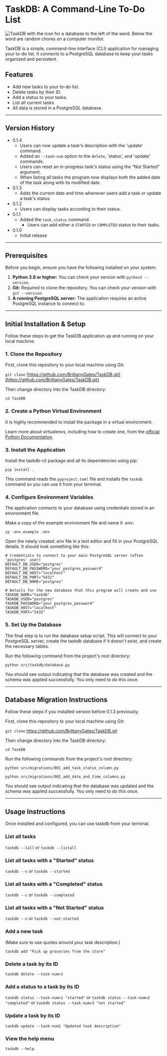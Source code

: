 # TaskDB: A Command-Line To-Do List

![TaskDB with the icon for a database to the left of the word. Below the word are random chores on a computer monitor.](taskdb_gemini_generated.png)

TaskDB is a simple, command-line interface (CLI) application for managing your to-do list. It connects to a PostgreSQL
database to keep your tasks organized and persistent.

## Features

* Add new tasks to your to-do list.
* Delete tasks by their ID.
* Add a status to your tasks.
* List all current tasks.
* All data is stored in a PostgreSQL database.

---

## Version History

* 0.1.4
  * Users can now update a task's description with the 'update' command.
  * Added an `--task-num` option to the `delete`, 'status', and 'update' commands.
  * Users can reset an in-progress task's status using the "Not Started" argument.
  * When listing all tasks the program now displays both the added date of the task along with its modified date. 
* 0.1.3
    * Adds the current date and time whenever users add a task or update a task's status.
* 0.1.2
    * Users can display tasks according to their status.
* 0.1.1
    * Added the `task_status` command.
        * Users can add either a `STARTED` or `COMPLETED` status to their tasks.
* 0.1.0
    * Initial release

---

## Prerequisites

Before you begin, ensure you have the following installed on your system:

1. **Python 3.8 or higher:** You can check your version with `python3 --version`.
2. **Git:** Required to clone the repository. You can check your version with `git --version`.
3. **A running PostgreSQL server:** The application requires an active PostgreSQL instance to connect to.

---

## Initial Installation & Setup

Follow these steps to get the TaskDB application up and running on your local machine.

### 1. Clone the Repository

First, clone this repository to your local machine using Git:

`git clone` [https://github.com/BrittanyGates/TaskDB.git](https://github.com/BrittanyGates/TaskDB.git)

Then change directory into the TaskDB directory:

`cd TaskDB`

### 2. Create a Python Virtual Environment

It is highly recommended to install the package in a virtual environment.

Learn more about virtualenvs, including how to create one, from
the [official Python Documentation](https://docs.python.org/3/library/venv.html).

### 3. Install the Application

Install the taskdb-cli package and all its dependencies using pip:

`pip install .`

This command reads the `pyproject.toml` file and installs the `taskdb` command so you can use it from your terminal.

### 4. Configure Environment Variables

The application connects to your database using credentials stored in an environment file.

Make a copy of the example environment file and name it .env:

`cp .env.example .env`

Open the newly created .env file in a text editor and fill in your PostgreSQL details. It should look something like
this:

```
# Credentials to connect to your main PostgreSQL server (often 'postgres' user)
DEFAULT_DB_USER="postgres"
DEFAULT_DB_PASSWORD="your_postgres_password"
DEFAULT_DB_HOST="localhost"
DEFAULT_DB_PORT="5432"
DEFAULT_DB_NAME="postgres"

# Details for the new database that this program will create and use
TASKDB_NAME="taskdb"
TASKDB_USER="postgres"
TASKDB_PASSWORD="your_postgres_password"
TASKDB_HOST="localhost"
TASKDB_PORT="5432"
```

### 5. Set Up the Database

The final step is to run the database setup script. This will connect to your PostgreSQL server, create the taskdb
database if it doesn't exist, and create the necessary tables.

Run the following command from the project's root directory:

`python src/taskdb/database.py`

You should see output indicating that the database was created and the schema was applied successfully. You only need to
do this once.

---

## Database Migration Instructions

Follow these steps if you installed version before 0.1.3 previously.

First, clone this repository to your local machine using Git:

`git clone` https://github.com/BrittanyGates/TaskDB.git

Then change directory into the TaskDB directory:

`cd TaskDB`

Run the following commands from the project's root directory:

`python src/migrations/001_add_task_status_column.py`

`python src/migrations/002_add_date_and_time_columns.py`

You should see output indicating that the database was updated and the schema was applied successfully. You only need to
do this once.

---

## Usage Instructions

Once installed and configured, you can use taskdb from your terminal.

### List all tasks

`taskdb --lall` or `taskdb --listall`

### List all tasks with a "Started" status

`taskdb --s` or `taskdb --started`

### List all tasks with a "Completed" status

`taskdb --c` or `taskdb --completed`

### List all tasks with a "Not Started" status

`taskdb --n` or `taskdb --not-started`

### Add a new task

(Make sure to use quotes around your task description.)

`taskdb add "Pick up groceries from the store"`

### Delete a task by its ID

`taskdb delete --task-num=1`

### Add a status to a task by its ID

`taskdb status --task-num=1 "started"` or `taskdb status --task-num=2 "completed"` or `taskdb status --task-num=3 "not started"`

### Update a task by its ID
`taskdb update --task-num1 "Updated task description"`

### View the help menu

`taskdb --help`
